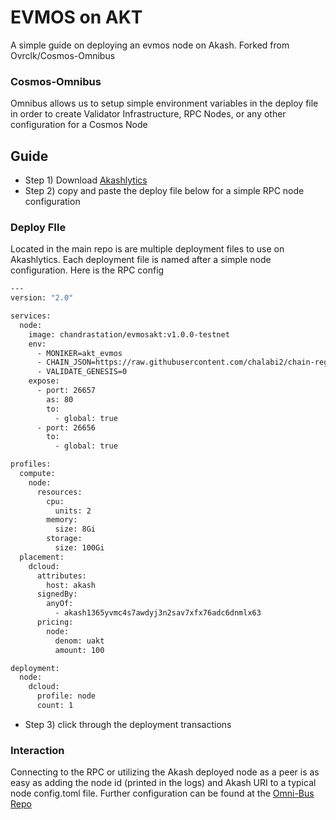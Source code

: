 # EVMOS on AKT
A simple guide on deploying an evmos node on Akash. Forked from Ovrclk/Cosmos-Omnibus 

### Cosmos-Omnibus

Omnibus allows us to setup simple environment variables in the deploy file in order to create Validator Infrastructure, RPC Nodes, or any other configuration for a Cosmos Node

## Guide 

* Step 1) Download [Akashlytics](https://akashlytics.com/deploy)
* Step 2) copy and paste the deploy file below for a simple RPC node configuration

### Deploy FIle

Located in the main repo is are multiple deployment files to use on Akashlytics. Each deployment file is named after a simple node configuration. Here is the RPC config

```bash
---
version: "2.0"

services:
  node:
    image: chandrastation/evmosakt:v1.0.0-testnet
    env:
      - MONIKER=akt_evmos
      - CHAIN_JSON=https://raw.githubusercontent.com/chalabi2/chain-registry/master/evmos/chain-testnet.json
      - VALIDATE_GENESIS=0
    expose:
      - port: 26657
        as: 80
        to:
          - global: true
      - port: 26656
        to:
          - global: true

profiles:
  compute:
    node:
      resources:
        cpu:
          units: 2
        memory:
          size: 8Gi
        storage:
          size: 100Gi
  placement:
    dcloud:
      attributes:
        host: akash
      signedBy:
        anyOf:
          - akash1365yvmc4s7awdyj3n2sav7xfx76adc6dnmlx63
      pricing:
        node:
          denom: uakt
          amount: 100

deployment:
  node:
    dcloud:
      profile: node
      count: 1
```
* Step 3) click through the deployment transactions

### Interaction
Connecting to the RPC or utilizing the Akash deployed node as a peer is as easy as adding the node id (printed in the logs) and Akash URI to a typical node config.toml file. Further configuration can be found at the [Omni-Bus Repo](https://github.com/ovrclk/cosmos-omnibus)
